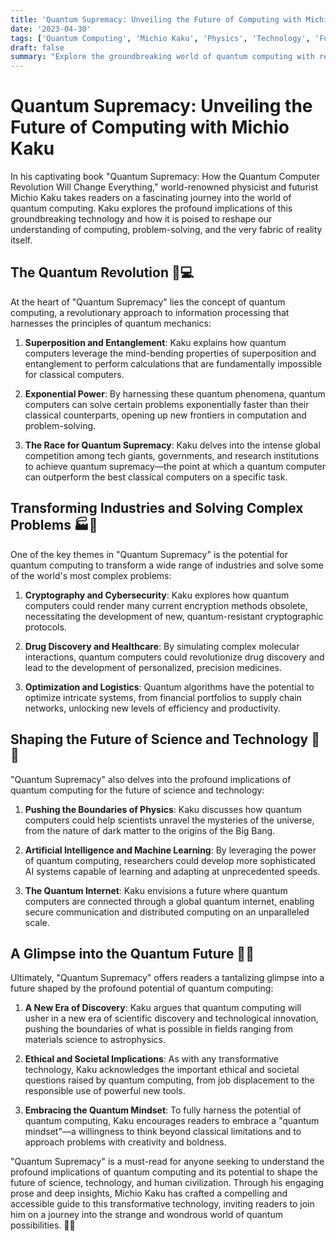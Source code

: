 ```yaml
---
title: 'Quantum Supremacy: Unveiling the Future of Computing with Michio Kaku'
date: '2023-04-30'
tags: ['Quantum Computing', 'Michio Kaku', 'Physics', 'Technology', 'Future']
draft: false
summary: "Explore the groundbreaking world of quantum computing with renowned physicist Michio Kaku in his captivating book, 'Quantum Supremacy.' Discover how this revolutionary technology is set to transform industries, solve complex problems, and shape the future of computing and human civilization."
---
```


# Quantum Supremacy: Unveiling the Future of Computing with Michio Kaku

In his captivating book "Quantum Supremacy: How the Quantum Computer Revolution Will Change Everything," world-renowned physicist and futurist Michio Kaku takes readers on a fascinating journey into the world of quantum computing. Kaku explores the profound implications of this groundbreaking technology and how it is poised to reshape our understanding of computing, problem-solving, and the very fabric of reality itself.

## The Quantum Revolution 🌌💻

At the heart of "Quantum Supremacy" lies the concept of quantum computing, a revolutionary approach to information processing that harnesses the principles of quantum mechanics:

1. **Superposition and Entanglement**: Kaku explains how quantum computers leverage the mind-bending properties of superposition and entanglement to perform calculations that are fundamentally impossible for classical computers.

2. **Exponential Power**: By harnessing these quantum phenomena, quantum computers can solve certain problems exponentially faster than their classical counterparts, opening up new frontiers in computation and problem-solving.

3. **The Race for Quantum Supremacy**: Kaku delves into the intense global competition among tech giants, governments, and research institutions to achieve quantum supremacy—the point at which a quantum computer can outperform the best classical computers on a specific task.

## Transforming Industries and Solving Complex Problems 🏭🧩

One of the key themes in "Quantum Supremacy" is the potential for quantum computing to transform a wide range of industries and solve some of the world's most complex problems:

1. **Cryptography and Cybersecurity**: Kaku explores how quantum computers could render many current encryption methods obsolete, necessitating the development of new, quantum-resistant cryptographic protocols.

2. **Drug Discovery and Healthcare**: By simulating complex molecular interactions, quantum computers could revolutionize drug discovery and lead to the development of personalized, precision medicines.

3. **Optimization and Logistics**: Quantum algorithms have the potential to optimize intricate systems, from financial portfolios to supply chain networks, unlocking new levels of efficiency and productivity.

## Shaping the Future of Science and Technology 🔬🔮

"Quantum Supremacy" also delves into the profound implications of quantum computing for the future of science and technology:

1. **Pushing the Boundaries of Physics**: Kaku discusses how quantum computers could help scientists unravel the mysteries of the universe, from the nature of dark matter to the origins of the Big Bang.

2. **Artificial Intelligence and Machine Learning**: By leveraging the power of quantum computing, researchers could develop more sophisticated AI systems capable of learning and adapting at unprecedented speeds.

3. **The Quantum Internet**: Kaku envisions a future where quantum computers are connected through a global quantum internet, enabling secure communication and distributed computing on an unparalleled scale.

## A Glimpse into the Quantum Future 🌠🔑

Ultimately, "Quantum Supremacy" offers readers a tantalizing glimpse into a future shaped by the profound potential of quantum computing:

1. **A New Era of Discovery**: Kaku argues that quantum computing will usher in a new era of scientific discovery and technological innovation, pushing the boundaries of what is possible in fields ranging from materials science to astrophysics.

2. **Ethical and Societal Implications**: As with any transformative technology, Kaku acknowledges the important ethical and societal questions raised by quantum computing, from job displacement to the responsible use of powerful new tools.

3. **Embracing the Quantum Mindset**: To fully harness the potential of quantum computing, Kaku encourages readers to embrace a "quantum mindset"—a willingness to think beyond classical limitations and to approach problems with creativity and boldness.

"Quantum Supremacy" is a must-read for anyone seeking to understand the profound implications of quantum computing and its potential to shape the future of science, technology, and human civilization. Through his engaging prose and deep insights, Michio Kaku has crafted a compelling and accessible guide to this transformative technology, inviting readers to join him on a journey into the strange and wondrous world of quantum possibilities. 🌟🔬
